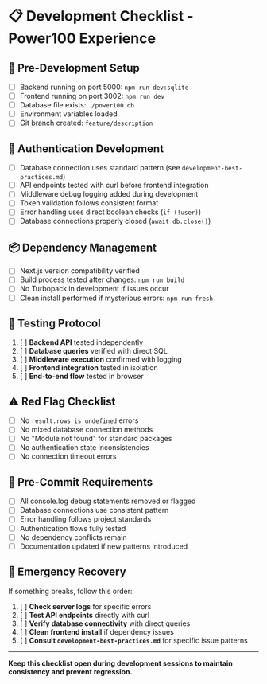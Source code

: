 # 📋 Development Checklist - Power100 Experience

## 🚀 **Pre-Development Setup**
- [ ] Backend running on port 5000: `npm run dev:sqlite`
- [ ] Frontend running on port 3002: `npm run dev`
- [ ] Database file exists: `./power100.db`
- [ ] Environment variables loaded
- [ ] Git branch created: `feature/description`

## 🔐 **Authentication Development**
- [ ] Database connection uses standard pattern (see `development-best-practices.md`)
- [ ] API endpoints tested with curl before frontend integration
- [ ] Middleware debug logging added during development
- [ ] Token validation follows consistent format
- [ ] Error handling uses direct boolean checks (`if (!user)`)
- [ ] Database connections properly closed (`await db.close()`)

## 📦 **Dependency Management**
- [ ] Next.js version compatibility verified
- [ ] Build process tested after changes: `npm run build`
- [ ] No Turbopack in development if issues occur
- [ ] Clean install performed if mysterious errors: `npm run fresh`

## 🧪 **Testing Protocol**
1. [ ] **Backend API** tested independently
2. [ ] **Database queries** verified with direct SQL
3. [ ] **Middleware execution** confirmed with logging
4. [ ] **Frontend integration** tested in isolation  
5. [ ] **End-to-end flow** tested in browser

## ⚠️ **Red Flag Checklist**
- [ ] No `result.rows is undefined` errors
- [ ] No mixed database connection methods
- [ ] No "Module not found" for standard packages
- [ ] No authentication state inconsistencies
- [ ] No connection timeout errors

## 📝 **Pre-Commit Requirements**
- [ ] All console.log debug statements removed or flagged
- [ ] Database connections use consistent pattern
- [ ] Error handling follows project standards
- [ ] Authentication flows fully tested
- [ ] No dependency conflicts remain
- [ ] Documentation updated if new patterns introduced

## 🚨 **Emergency Recovery**
If something breaks, follow this order:
1. [ ] **Check server logs** for specific errors
2. [ ] **Test API endpoints** directly with curl
3. [ ] **Verify database connectivity** with direct queries
4. [ ] **Clean frontend install** if dependency issues
5. [ ] **Consult `development-best-practices.md`** for specific issue patterns

---

**Keep this checklist open during development sessions to maintain consistency and prevent regression.**